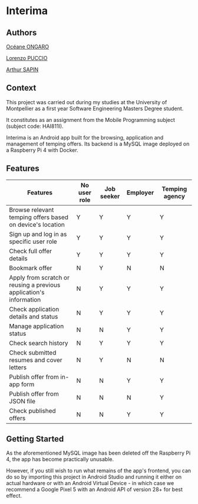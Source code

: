 # Interima
<!---
ip = interima.ddns.net
port = 3306
-->
## Authors
[Océane ONGARO](https://oceaneongaro.github.io/)

[Lorenzo PUCCIO](https://github.com/StOil-L)

[Arthur SAPIN](https://github.com/a-sapin)

## Context

This project was carried out during my studies at the University of Montpellier as a first year Software Engineering Masters Degree student.

It constitutes as an assignment from the Mobile Programming subject (subject code: HAI811I).

Interima is an Android app built for the browsing, application and management of temping offers. Its backend is a MySQL image deployed on a Raspberry Pi 4 with Docker.

## Features

| **Features**                                                       | **No user role** | **Job seeker** | **Employer** | **Temping agency** |
|--------------------------------------------------------------------|------------------|----------------|--------------|--------------------|
| Browse relevant temping offers based on device's location          |         Y        |        Y       |       Y      |          Y         |
| Sign up and log in as specific user role                           |         Y        |        Y       |       Y      |          Y         |
| Check full offer details                                           |         Y        |        Y       |       Y      |          Y         |
| Bookmark offer                                                     |         N        |        Y       |       N      |          N         |
| Apply from scratch or reusing a previous application's information |         N        |        Y       |       Y      |          Y         |
| Check application details and status                               |         N        |        Y       |       Y      |          Y         |
| Manage application status                                          |         N        |        N       |       Y      |          Y         |
| Check search history                                               |         N        |        Y       |       Y      |          Y         |
| Check submitted resumes and cover letters                          |         N        |        Y       |       N      |          N         |
| Publish offer from in-app form                                     |         N        |        N       |       Y      |          Y         |
| Publish offer from JSON file                                       |         N        |        N       |       N      |          Y         |
| Check published offers                                             |         N        |        N       |       Y      |          Y         |

## Getting Started

As the aforementioned MySQL image has been deleted off the Raspberry Pi 4, the app has become practically unusable.

However, if you still wish to run what remains of the app's frontend, you can do so by importing this project in Android Studio and running it either on actual hardware or with an Android Virtual Device - in which case we recommend a Google Pixel 5 with an Android API of version 28+ for best effect.
